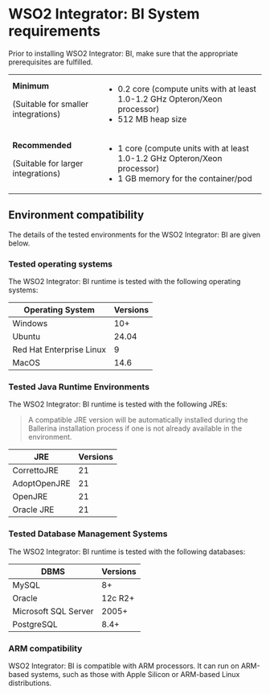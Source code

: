 # WSO2 Integrator: BI System requirements

Prior to installing WSO2 Integrator: BI, make sure that the appropriate prerequisites are fulfilled.

<table>
  <tr>
    <td>
      <b>Minimum</b>
      <p>(Suitable for smaller integrations)</p>
    </td>
    <td>
      <ul>
        <li>
          0.2 core (compute units with at least 1.0-1.2 GHz Opteron/Xeon processor)
        </li>
        <li>
          512 MB heap size
        </li>
      </ul>
    </td>
  </tr>
  <tr>
    <td>
      <b>Recommended</b>
      <p>(Suitable for larger integrations)</p>
    </td>
    <td>
      <ul>
      <li>
          1 core (compute units with at least 1.0-1.2 GHz Opteron/Xeon processor)
        </li>
        <li>
          1 GB memory for the container/pod
        </li>
      </ul>
    </td>
  </tr>
</table>

## Environment compatibility

The details of the tested environments for the WSO2 Integrator: BI are given below.

### Tested operating systems

The WSO2 Integrator: BI runtime is tested with the following operating systems:

| Operating System         | Versions   |
|--------------------------|------------|
| Windows                  | 10+       |
| Ubuntu                   | 24.04      |
| Red Hat Enterprise Linux | 9   |
| MacOS                    | 14.6      |

### Tested Java Runtime Environments

The WSO2 Integrator: BI runtime is tested with the following JREs:

> A compatible JRE version will be automatically installed during the Ballerina installation process if one is not already available in the environment.

| JRE         |Versions|
|-------------|--------|
| CorrettoJRE | 21 |
| AdoptOpenJRE | 21 |
| OpenJRE     | 21 |
| Oracle JRE  | 21 |

### Tested Database Management Systems

The WSO2 Integrator: BI runtime is tested with the following databases:

| DBMS                 | Versions                |
|----------------------|-------------------------|
| MySQL                | 8+                      |
| Oracle               | 12c R2+                 |
| Microsoft SQL Server | 2005+                   |
| PostgreSQL           | 8.4+                    |

### ARM compatibility

WSO2 Integrator: BI is compatible with ARM processors. It can run on ARM-based systems, such as those with Apple Silicon or ARM-based Linux distributions.